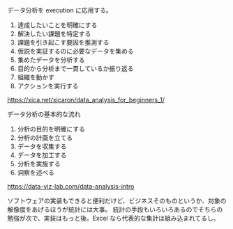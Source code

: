 データ分析を execution に応用する。

1. 達成したいことを明確にする
2. 解決したい課題を特定する
3. 課題を引き起こす要因を推測する
4. 仮説を実証するのに必要なデータを集める
5. 集めたデータを分析する
6. 目的から分析まで一貫しているか振り返る
7. 組織を動かす
8. アクションを実行する

https://xica.net/xicaron/data_analysis_for_beginners_1/

データ分析の基本的な流れ

1. 分析の目的を明確にする
2. 分析の計画を立てる
3. データを収集する
4. データを加工する
5. 分析を実施する
6. 洞察を述べる

https://data-viz-lab.com/data-analysis-intro

ソフトウェアの実装もできると便利だけど、ビジネスそのものというか、対象の解像度をあげるほうが統計には大事。
統計の手段もいろいろあるのでそちらの勉強が次で、実装はもっと後。Excel なら代表的な集計は組み込まれてるし。
